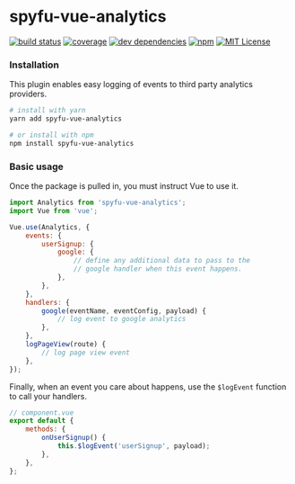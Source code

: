 # spyfu-vue-analytics

[![build status](https://img.shields.io/circleci/project/github/spyfu/spyfu-vue-analytics.svg)](https://circleci.com/gh/spyfu/spyfu-vue-analytics)
[![coverage](https://img.shields.io/codecov/c/github/spyfu/spyfu-vue-analytics.svg)](https://codecov.io/gh/spyfu/spyfu-vue-analytics)
[![dev dependencies](https://img.shields.io/david/dev/spyfu/spyfu-vue-analytics.svg)](https://david-dm.org/spyfu/spyfu-vue-analytics?type=dev)
[![npm](https://img.shields.io/npm/v/spyfu-vue-analytics.svg)](https://www.npmjs.com/package/spyfu-vue-analytics)
[![MIT License](https://img.shields.io/badge/license-MIT-blue.svg)](https://github.com/spyfu/spyfu-vue-analytics/blob/master/LICENSE)

### Installation

This plugin enables easy logging of events to third party analytics providers.

```bash
# install with yarn
yarn add spyfu-vue-analytics

# or install with npm
npm install spyfu-vue-analytics
```

### Basic usage

Once the package is pulled in, you must instruct Vue to use it.

```js
import Analytics from 'spyfu-vue-analytics';
import Vue from 'vue';

Vue.use(Analytics, {
    events: {
        userSignup: {
            google: {
                // define any additional data to pass to the
                // google handler when this event happens.
            },
        },
    },
    handlers: {
        google(eventName, eventConfig, payload) {
            // log event to google analytics
        },
    },
    logPageView(route) {
        // log page view event
    },
});
```

Finally, when an event you care about happens, use the `$logEvent` function to call your handlers.

```js
// component.vue
export default {
    methods: {
        onUserSignup() {
            this.$logEvent('userSignup', payload);
        },
    },
};
```